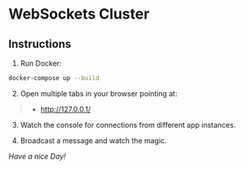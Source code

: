 # WebSockets Cluster

## Instructions

1. Run Docker:

```sh
docker-compose up --build
```

2. Open multiple tabs in your browser pointing at:

> - <http://127.0.0.1/>

3. Watch the console for connections from different app instances.

4. Broadcast a message and watch the magic.

_Have a nice Day!_
